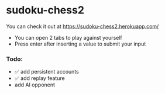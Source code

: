 # sudoku-chess2

You can check it out at https://sudoku-chess2.herokuapp.com/

- You can open 2 tabs to play against yourself
- Press enter after inserting a value to submit your input

### Todo:

- ✅ add persistent accounts
- ✅ add replay feature
- add AI opponent
